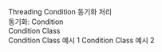 Threading Condition 동기화 처리  
동기화: Condition  
Condition Class  
Condition Class 예시 1
Condition Class 예시 2
